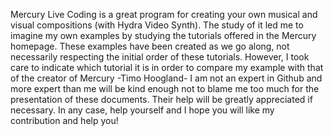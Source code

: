 Mercury Live Coding is a great program for creating your own musical and visual compositions (with Hydra Video Synth). The study of it led me to imagine my own examples by studying the tutorials offered in the Mercury homepage. 
These examples have been created as we go along, not necessarily respecting the initial order of these tutorials. However, I took care to indicate which tutorial it is in order to compare my example with that of the creator of Mercury -Timo Hoogland- 
I am not an expert in Github and more expert than me will be kind enough not to blame me too much for the presentation of these documents. Their help will be greatly appreciated if necessary.
In any case, help yourself and I hope you will like my contribution and help you! 
